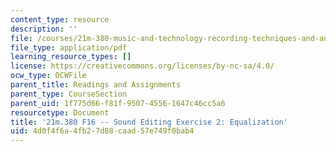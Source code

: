 ```yaml
---
content_type: resource
description: ''
file: /courses/21m-380-music-and-technology-recording-techniques-and-audio-production-fall-2016/4d0f4f6a4fb27d88caad57e749f0bab4_MIT21M_380F16_assn_ed2.pdf
file_type: application/pdf
learning_resource_types: []
license: https://creativecommons.org/licenses/by-nc-sa/4.0/
ocw_type: OCWFile
parent_title: Readings and Assignments
parent_type: CourseSection
parent_uid: 1f775d66-f81f-9507-4556-1647c46cc5a6
resourcetype: Document
title: '21m.380 F16 -- Sound Editing Exercise 2: Equalization'
uid: 4d0f4f6a-4fb2-7d88-caad-57e749f0bab4
---
```

